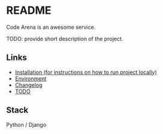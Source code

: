 # README

Code Arena is an awesome service.

TODO: provide short description of the project.

## Links
* [Installation (for instructions on how to run project locally)](docs/INSTALL.md)
* [Environment](docs/ENVIRONMENT.md)
* [Changelog](docs/CHANGELOG.md)
* [TODO](docs/TODO.md)

## Stack

Python / Django
